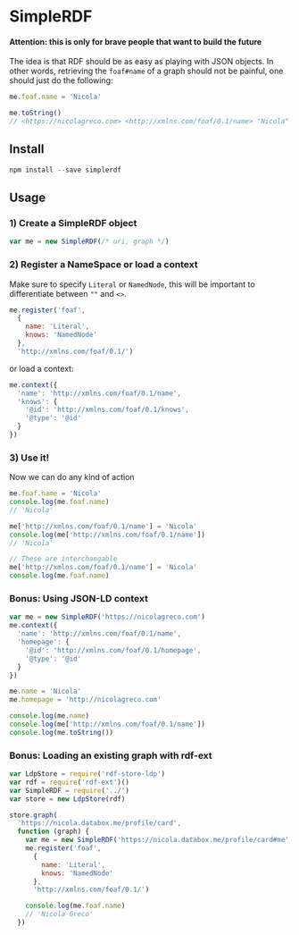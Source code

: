 # SimpleRDF

#### Attention: this is only for brave people that want to build the future

The idea is that RDF should be as easy as playing with JSON objects. In other words, retrieving the `foaf#name` of a graph should not be painful, one should just do the following:

```javascript
me.foaf.name = 'Nicola'

me.toString()
// <https://nicolagreco.com> <http://xmlns.com/foaf/0.1/name> "Nicola" .

```

## Install

```javascript
npm install --save simplerdf
```

## Usage

### 1) Create a SimpleRDF object

```javascript
var me = new SimpleRDF(/* uri, graph */)
```

### 2) Register a NameSpace or load a context

Make sure to specify `Literal` or `NamedNode`, this will be important to differentiate between `""` and `<>`.

```javascript
me.register('foaf',
  {
    name: 'Literal',
    knows: 'NamedNode'
  },
  'http://xmlns.com/foaf/0.1/')
```

or load a context:

```javascript
me.context({
  'name': 'http://xmlns.com/foaf/0.1/name',
  'knows': {
    '@id': 'http://xmlns.com/foaf/0.1/knows',
    '@type': '@id'
  }
})
```

### 3) Use it!

Now we can do any kind of action

```javascript
me.foaf.name = 'Nicola'
console.log(me.foaf.name)
// 'Nicola'

me['http://xmlns.com/foaf/0.1/name'] = 'Nicola'
console.log(me['http://xmlns.com/foaf/0.1/name'])
// 'Nicola'

// These are interchangable
me['http://xmlns.com/foaf/0.1/name'] = 'Nicola'
console.log(me.foaf.name)
```

### Bonus: Using JSON-LD context

```javascript
var me = new SimpleRDF('https://nicolagreco.com')
me.context({
  'name': 'http://xmlns.com/foaf/0.1/name',
  'homepage': {
    '@id': 'http://xmlns.com/foaf/0.1/homepage',
    '@type': '@id'
  }
})

me.name = 'Nicola'
me.homepage = 'http://nicolagreco.com'

console.log(me.name)
console.log(me['http://xmlns.com/foaf/0.1/name'])
console.log(me.toString())
```

### Bonus: Loading an existing graph with rdf-ext
```javascript
var LdpStore = require('rdf-store-ldp')
var rdf = require('rdf-ext')()
var SimpleRDF = require('../')
var store = new LdpStore(rdf)

store.graph(
  'https://nicola.databox.me/profile/card',
  function (graph) {
    var me = new SimpleRDF('https://nicola.databox.me/profile/card#me', graph)
    me.register('foaf',
      {
        name: 'Literal',
        knows: 'NamedNode'
      },
      'http://xmlns.com/foaf/0.1/')

    console.log(me.foaf.name)
    // 'Nicola Greco'
  })

```